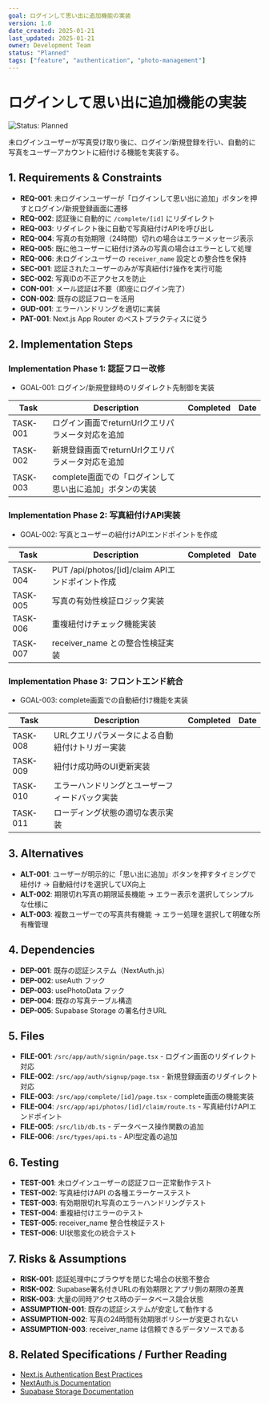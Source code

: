 ```yaml
---
goal: ログインして思い出に追加機能の実装
version: 1.0
date_created: 2025-01-21
last_updated: 2025-01-21
owner: Development Team
status: "Planned"
tags: ["feature", "authentication", "photo-management"]
---
```


# ログインして思い出に追加機能の実装

![Status: Planned](https://img.shields.io/badge/status-Planned-blue)

未ログインユーザーが写真受け取り後に、ログイン/新規登録を行い、自動的に写真をユーザーアカウントに紐付ける機能を実装する。

## 1. Requirements & Constraints

- **REQ-001**: 未ログインユーザーが「ログインして思い出に追加」ボタンを押すとログイン/新規登録画面に遷移
- **REQ-002**: 認証後に自動的に `/complete/[id]` にリダイレクト
- **REQ-003**: リダイレクト後に自動で写真紐付けAPIを呼び出し
- **REQ-004**: 写真の有効期限（24時間）切れの場合はエラーメッセージ表示
- **REQ-005**: 既に他ユーザーに紐付け済みの写真の場合はエラーとして処理
- **REQ-006**: 未ログインユーザーの `receiver_name` 設定との整合性を保持
- **SEC-001**: 認証されたユーザーのみが写真紐付け操作を実行可能
- **SEC-002**: 写真IDの不正アクセスを防止
- **CON-001**: メール認証は不要（即座にログイン完了）
- **CON-002**: 既存の認証フローを活用
- **GUD-001**: エラーハンドリングを適切に実装
- **PAT-001**: Next.js App Router のベストプラクティスに従う

## 2. Implementation Steps

### Implementation Phase 1: 認証フロー改修

- GOAL-001: ログイン/新規登録時のリダイレクト先制御を実装

| Task     | Description                                              | Completed | Date |
| -------- | -------------------------------------------------------- | --------- | ---- |
| TASK-001 | ログイン画面でreturnUrlクエリパラメータ対応を追加        |           |      |
| TASK-002 | 新規登録画面でreturnUrlクエリパラメータ対応を追加        |           |      |
| TASK-003 | complete画面での「ログインして思い出に追加」ボタンの実装 |           |      |

### Implementation Phase 2: 写真紐付けAPI実装

- GOAL-002: 写真とユーザーの紐付けAPIエンドポイントを作成

| Task     | Description                                      | Completed | Date |
| -------- | ------------------------------------------------ | --------- | ---- |
| TASK-004 | PUT /api/photos/[id]/claim APIエンドポイント作成 |           |      |
| TASK-005 | 写真の有効性検証ロジック実装                     |           |      |
| TASK-006 | 重複紐付けチェック機能実装                       |           |      |
| TASK-007 | receiver_name との整合性検証実装                 |           |      |

### Implementation Phase 3: フロントエンド統合

- GOAL-003: complete画面での自動紐付け機能を実装

| Task     | Description                                     | Completed | Date |
| -------- | ----------------------------------------------- | --------- | ---- |
| TASK-008 | URLクエリパラメータによる自動紐付けトリガー実装 |           |      |
| TASK-009 | 紐付け成功時のUI更新実装                        |           |      |
| TASK-010 | エラーハンドリングとユーザーフィードバック実装  |           |      |
| TASK-011 | ローディング状態の適切な表示実装                |           |      |

## 3. Alternatives

- **ALT-001**: ユーザーが明示的に「思い出に追加」ボタンを押すタイミングで紐付け → 自動紐付けを選択してUX向上
- **ALT-002**: 期限切れ写真の期限延長機能 → エラー表示を選択してシンプルな仕様に
- **ALT-003**: 複数ユーザーでの写真共有機能 → エラー処理を選択して明確な所有権管理

## 4. Dependencies

- **DEP-001**: 既存の認証システム（NextAuth.js）
- **DEP-002**: useAuth フック
- **DEP-003**: usePhotoData フック
- **DEP-004**: 既存の写真テーブル構造
- **DEP-005**: Supabase Storage の署名付きURL

## 5. Files

- **FILE-001**: `/src/app/auth/signin/page.tsx` - ログイン画面のリダイレクト対応
- **FILE-002**: `/src/app/auth/signup/page.tsx` - 新規登録画面のリダイレクト対応
- **FILE-003**: `/src/app/complete/[id]/page.tsx` - complete画面の機能実装
- **FILE-004**: `/src/app/api/photos/[id]/claim/route.ts` - 写真紐付けAPIエンドポイント
- **FILE-005**: `/src/lib/db.ts` - データベース操作関数の追加
- **FILE-006**: `/src/types/api.ts` - API型定義の追加

## 6. Testing

- **TEST-001**: 未ログインユーザーの認証フロー正常動作テスト
- **TEST-002**: 写真紐付けAPI の各種エラーケーステスト
- **TEST-003**: 有効期限切れ写真のエラーハンドリングテスト
- **TEST-004**: 重複紐付けエラーのテスト
- **TEST-005**: receiver_name 整合性検証テスト
- **TEST-006**: UI状態変化の統合テスト

## 7. Risks & Assumptions

- **RISK-001**: 認証処理中にブラウザを閉じた場合の状態不整合
- **RISK-002**: Supabase署名付きURLの有効期限とアプリ側の期限の差異
- **RISK-003**: 大量の同時アクセス時のデータベース競合状態
- **ASSUMPTION-001**: 既存の認証システムが安定して動作する
- **ASSUMPTION-002**: 写真の24時間有効期限ポリシーが変更されない
- **ASSUMPTION-003**: receiver_name は信頼できるデータソースである

## 8. Related Specifications / Further Reading

- [Next.js Authentication Best Practices](https://nextjs.org/docs/app/building-your-application/authentication)
- [NextAuth.js Documentation](https://next-auth.js.org/)
- [Supabase Storage Documentation](https://supabase.com/docs/guides/storage)
